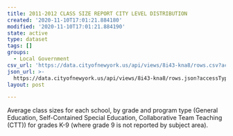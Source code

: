 ```yaml
---
title: 2011-2012 CLASS SIZE REPORT CITY LEVEL DISTRIBUTION
created: '2020-11-10T17:01:21.884180'
modified: '2020-11-10T17:01:21.884190'
state: active
type: dataset
tags: []
groups:
  - Local Government
csv_url: 'https://data.cityofnewyork.us/api/views/8i43-kna8/rows.csv?accessType=DOWNLOAD'
json_url: >-
  https://data.cityofnewyork.us/api/views/8i43-kna8/rows.json?accessType=DOWNLOAD
layout: post

---
```

Average class sizes for each school, by grade and program type (General Education, Self-Contained Special Education, Collaborative Team Teaching (CTT)) for grades K-9 (where grade 9 is not reported by subject area).
